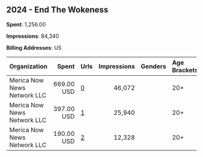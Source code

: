 ## 2024 - End The Wokeness 
**Spent**: 1,256.00

**Impressions**: 84,340

**Billing Addresses**: US

|Organization|Spent|Urls|Impressions|Genders|Age Brackets|Country Codes|
|:---|---:|:---|---:|:---|:---|:---|
|Merica Now News Network LLC|669.00 USD|[0](https://www.snap.com/political-ads/asset/2c2775b8161c4caae8add938b486ed0f75589824219069d0d61cecbc7423cfb8?mediaType=MOV)|46,072||20+|united states|
|Merica Now News Network LLC|397.00 USD|[1](https://www.snap.com/political-ads/asset/b75880843bf7ae47b4c496e5f367577a8dbd532945f9bc09f0f535adcc8d7bd8?mediaType=jpeg)|25,940||20+|united states|
|Merica Now News Network LLC|190.00 USD|[2](https://www.snap.com/political-ads/asset/1d833cc11f455fc4d01aed22cea44e7360b11dc366c75ffea6f4ad699d6878bc?mediaType=MOV)|12,328||20+|united states|
